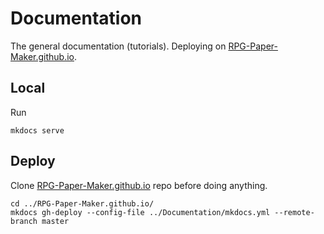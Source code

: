 # Documentation
The general documentation (tutorials). Deploying on [RPG-Paper-Maker.github.io](https://github.com/RPG-Paper-Maker/RPG-Paper-Maker.github.io).

## Local

Run

	mkdocs serve

## Deploy

Clone [RPG-Paper-Maker.github.io](https://github.com/RPG-Paper-Maker/RPG-Paper-Maker.github.io) repo before doing anything.

    cd ../RPG-Paper-Maker.github.io/
    mkdocs gh-deploy --config-file ../Documentation/mkdocs.yml --remote-branch master